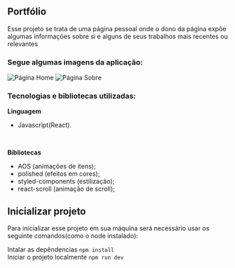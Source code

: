 ## Portfólio

<p>Esse projeto se trata de uma página pessoal onde o dono da página expõe algumas informações sobre si e alguns de seus trabalhos mais recentes ou relevantes</p>

### Segue algumas imagens da aplicação:
<img  href="https://ik.imagekit.io/6s2mndhy9tk/Captura_de_tela_2021-07-15_163608_1-zD6AnTf.png" alt="Página Home"></img>
<img  href="https://ik.imagekit.io/6s2mndhy9tk/Captura_de_tela_2021-07-15_163631_4v9AXk2TOL.png" alt="Página Sobre"></img>

### Tecnologias e bibliotecas utilizadas:

<b>Linguagem</b>
- Javascript(React).

<br>

<b>Bibliotecas</b>
- AOS (animações de itens);
- polished (efeitos em cores);
- styled-components (estilização);
- react-scroll (animação de scroll);

## Inicializar projeto

<p>Para inicializar esse projeto em sua máquina será necessário usar os seguinte comandos(como o node instalado):</p>

Intalar as depêndencias
``` npm install ```
<br>
Iniciar o projeto localmente
```npm run dev```
